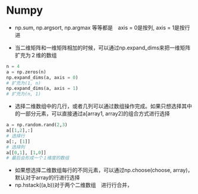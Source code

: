 # Numpy

* np.sum, np.argsort, np.argmax 等等都是　axis = 0是按列, axis = 1是按行进

* 当二维矩阵和一维矩阵相加的时候，可以通过np.expand_dims来把一维矩阵扩充为２维的数组

```python
n = 4
a = np.zeros(n)
np.expand_dims(a, axis = 0)
# 扩充为(1, n)
np.expand_dims(a, axis = 1)
# 扩充为(n, 1)
```

* 选择二维数组中的几行，或者几列可以通过数组操作完成。如果只想选择其中的一部分元素，可以直接通过a[array1, array2]的组合方式进行选择

```python
a = np.random.rand(2,3)
a[[1,2],:]
# 选择行
a[:, [1]]
# 选择列
a[[0,1], [1,0]]
# 最后会形成一个１维度的数组
```

* 如果想选择二维数组每行的不同元素，可以通过np.choose(choose, array)，默认对于array的行进行选择
* np.hstack((a,b))对于两个二维数组　进行行合并，

